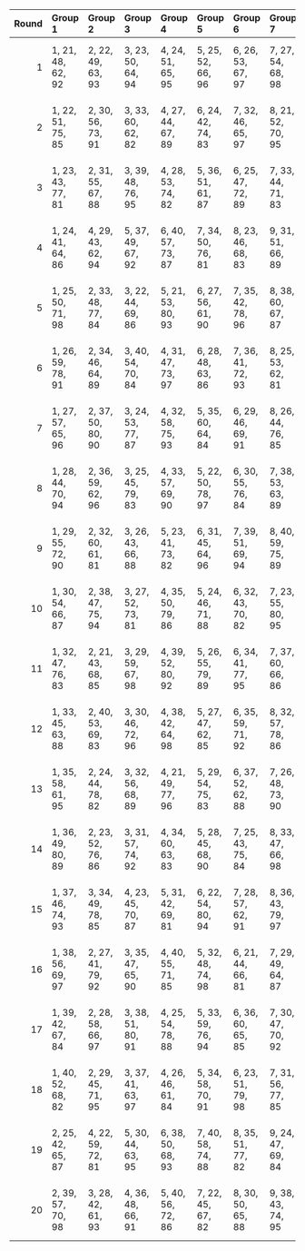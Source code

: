 |   Round | Group 1           | Group 2           | Group 3           | Group 4           | Group 5           | Group 6           | Group 7           | Group 8            | Group 9            | Group 10           | Group 11           | Group 12           | Group 13           | Group 14           | Group 15           | Group 16           | Group 17           | Group 18           | Group 19       | Group 20       |
|--------:|:------------------|:------------------|:------------------|:------------------|:------------------|:------------------|:------------------|:-------------------|:-------------------|:-------------------|:-------------------|:-------------------|:-------------------|:-------------------|:-------------------|:-------------------|:-------------------|:-------------------|:---------------|:---------------|
|       1 | 1, 21, 48, 62, 92 | 2, 22, 49, 63, 93 | 3, 23, 50, 64, 94 | 4, 24, 51, 65, 95 | 5, 25, 52, 66, 96 | 6, 26, 53, 67, 97 | 7, 27, 54, 68, 98 | 9, 29, 56, 70, 81  | 10, 30, 57, 71, 82 | 11, 31, 58, 72, 83 | 12, 32, 59, 73, 84 | 13, 33, 41, 74, 85 | 14, 34, 42, 75, 86 | 15, 35, 43, 76, 87 | 16, 36, 44, 77, 88 | 17, 37, 45, 78, 89 | 18, 38, 46, 79, 90 | 19, 39, 47, 61, 91 | 8, 28, 55, 69  | 20, 40, 60, 80 |
|       2 | 1, 22, 51, 75, 85 | 2, 30, 56, 73, 91 | 3, 33, 60, 62, 82 | 4, 27, 44, 67, 89 | 6, 24, 42, 74, 83 | 7, 32, 46, 65, 97 | 8, 21, 52, 70, 95 | 9, 40, 41, 76, 90  | 10, 37, 53, 79, 84 | 11, 26, 49, 71, 86 | 12, 34, 54, 69, 92 | 14, 31, 59, 68, 87 | 15, 39, 45, 66, 93 | 16, 28, 43, 72, 98 | 17, 36, 58, 64, 81 | 18, 25, 55, 63, 94 | 19, 35, 48, 80, 88 | 20, 29, 50, 61, 96 | 5, 38, 57, 77  | 13, 23, 47, 78 |
|       3 | 1, 23, 43, 77, 81 | 2, 31, 55, 67, 88 | 3, 39, 48, 76, 95 | 4, 28, 53, 74, 82 | 5, 36, 51, 61, 87 | 6, 25, 47, 72, 89 | 7, 33, 44, 71, 83 | 8, 24, 56, 80, 96  | 9, 30, 59, 64, 93  | 11, 22, 60, 70, 90 | 12, 35, 52, 75, 97 | 14, 32, 50, 63, 91 | 15, 21, 54, 73, 86 | 16, 29, 41, 78, 84 | 17, 40, 49, 65, 98 | 18, 26, 42, 68, 92 | 19, 34, 57, 79, 94 | 20, 37, 58, 69, 85 | 10, 38, 45, 62 | 13, 27, 46, 66 |
|       4 | 1, 24, 41, 64, 86 | 4, 29, 43, 62, 94 | 5, 37, 49, 67, 92 | 6, 40, 57, 73, 87 | 7, 34, 50, 76, 81 | 8, 23, 46, 68, 83 | 9, 31, 51, 66, 89 | 10, 39, 44, 75, 96 | 11, 28, 56, 65, 84 | 12, 36, 42, 63, 90 | 13, 25, 59, 69, 95 | 14, 33, 55, 61, 97 | 15, 22, 52, 79, 91 | 16, 32, 45, 80, 85 | 17, 38, 48, 72, 82 | 18, 27, 53, 70, 88 | 19, 30, 60, 78, 98 | 20, 26, 47, 77, 93 | 2, 35, 54, 74  | 3, 21, 58, 71  |
|       5 | 1, 25, 50, 71, 98 | 2, 33, 48, 77, 84 | 3, 22, 44, 69, 86 | 5, 21, 53, 80, 93 | 6, 27, 56, 61, 90 | 7, 35, 42, 78, 96 | 8, 38, 60, 67, 87 | 9, 32, 49, 72, 94  | 11, 29, 47, 79, 88 | 12, 37, 51, 70, 83 | 13, 26, 57, 75, 81 | 14, 40, 46, 62, 95 | 15, 23, 58, 65, 89 | 16, 31, 54, 76, 91 | 17, 39, 59, 74, 97 | 18, 28, 52, 64, 85 | 19, 36, 45, 73, 92 | 20, 34, 55, 66, 82 | 4, 30, 41, 68  | 10, 24, 43, 63 |
|       6 | 1, 26, 59, 78, 91 | 2, 34, 46, 64, 89 | 3, 40, 54, 70, 84 | 4, 31, 47, 73, 97 | 6, 28, 48, 63, 86 | 7, 36, 41, 72, 93 | 8, 25, 53, 62, 81 | 9, 33, 58, 79, 87  | 10, 22, 56, 66, 92 | 11, 30, 52, 77, 94 | 12, 38, 49, 76, 88 | 13, 29, 42, 80, 82 | 14, 35, 45, 69, 98 | 15, 24, 50, 67, 85 | 16, 27, 60, 75, 95 | 17, 21, 57, 61, 83 | 19, 37, 55, 68, 96 | 20, 23, 44, 74, 90 | 5, 39, 43, 65  | 18, 32, 51, 71 |
|       7 | 1, 27, 57, 65, 96 | 2, 37, 50, 80, 90 | 3, 24, 53, 77, 87 | 4, 32, 58, 75, 93 | 5, 35, 60, 64, 84 | 6, 29, 46, 69, 91 | 8, 26, 44, 76, 85 | 10, 23, 54, 72, 97 | 11, 40, 43, 78, 92 | 12, 39, 55, 62, 86 | 13, 28, 51, 73, 88 | 14, 36, 56, 71, 94 | 15, 25, 49, 61, 82 | 16, 33, 42, 70, 89 | 17, 22, 47, 68, 95 | 18, 30, 45, 74, 81 | 19, 38, 41, 66, 83 | 20, 31, 52, 63, 98 | 7, 21, 59, 79  | 9, 34, 48, 67  |
|       8 | 1, 28, 44, 70, 94 | 2, 36, 59, 62, 96 | 3, 25, 45, 79, 83 | 4, 33, 57, 69, 90 | 5, 22, 50, 78, 97 | 6, 30, 55, 76, 84 | 7, 38, 53, 63, 89 | 8, 27, 49, 74, 91  | 9, 35, 46, 73, 85  | 10, 26, 58, 80, 98 | 11, 32, 42, 66, 95 | 12, 21, 47, 64, 82 | 13, 24, 60, 72, 92 | 16, 34, 52, 65, 93 | 17, 23, 56, 75, 88 | 18, 31, 43, 61, 86 | 19, 40, 51, 67, 81 | 20, 39, 41, 71, 87 | 14, 37, 54, 77 | 15, 29, 48, 68 |
|       9 | 1, 29, 55, 72, 90 | 2, 32, 60, 61, 81 | 3, 26, 43, 66, 88 | 5, 23, 41, 73, 82 | 6, 31, 45, 64, 96 | 7, 39, 51, 69, 94 | 8, 40, 59, 75, 89 | 9, 36, 52, 78, 83  | 10, 25, 48, 70, 85 | 11, 33, 53, 68, 91 | 12, 22, 46, 77, 98 | 13, 30, 58, 67, 86 | 14, 38, 44, 65, 92 | 15, 27, 42, 71, 97 | 17, 24, 54, 62, 93 | 18, 34, 47, 80, 87 | 19, 21, 50, 74, 84 | 20, 28, 49, 79, 95 | 4, 37, 56, 76  | 16, 35, 57, 63 |
|      10 | 1, 30, 54, 66, 87 | 2, 38, 47, 75, 94 | 3, 27, 52, 73, 81 | 4, 35, 50, 79, 86 | 5, 24, 46, 71, 88 | 6, 32, 43, 70, 82 | 7, 23, 55, 80, 95 | 8, 29, 58, 63, 92  | 9, 37, 44, 61, 98  | 10, 21, 60, 69, 89 | 11, 34, 51, 74, 96 | 13, 31, 49, 62, 90 | 14, 39, 53, 72, 85 | 15, 28, 59, 77, 83 | 16, 40, 48, 64, 97 | 17, 25, 41, 67, 91 | 18, 33, 56, 78, 93 | 20, 36, 57, 68, 84 | 12, 26, 45, 65 | 19, 22, 42, 76 |
|      11 | 1, 32, 47, 76, 83 | 2, 21, 43, 68, 85 | 3, 29, 59, 67, 98 | 4, 39, 52, 80, 92 | 5, 26, 55, 79, 89 | 6, 34, 41, 77, 95 | 7, 37, 60, 66, 86 | 8, 31, 48, 71, 93  | 10, 28, 46, 78, 87 | 11, 36, 50, 69, 82 | 13, 40, 45, 61, 94 | 14, 22, 57, 64, 88 | 15, 30, 53, 75, 90 | 16, 38, 58, 73, 96 | 17, 27, 51, 63, 84 | 18, 35, 44, 72, 91 | 19, 24, 49, 70, 97 | 20, 33, 54, 65, 81 | 9, 23, 42, 62  | 12, 25, 56, 74 |
|      12 | 1, 33, 45, 63, 88 | 2, 40, 53, 69, 83 | 3, 30, 46, 72, 96 | 4, 38, 42, 64, 98 | 5, 27, 47, 62, 85 | 6, 35, 59, 71, 92 | 8, 32, 57, 78, 86 | 9, 21, 55, 65, 91  | 10, 29, 51, 76, 93 | 11, 37, 48, 75, 87 | 12, 28, 41, 80, 81 | 13, 34, 44, 68, 97 | 14, 23, 49, 66, 84 | 15, 26, 60, 74, 94 | 16, 39, 56, 79, 82 | 18, 36, 54, 67, 95 | 19, 25, 58, 77, 90 | 20, 22, 43, 73, 89 | 7, 24, 52, 61  | 17, 31, 50, 70 |
|      13 | 1, 35, 58, 61, 95 | 2, 24, 44, 78, 82 | 3, 32, 56, 68, 89 | 4, 21, 49, 77, 96 | 5, 29, 54, 75, 83 | 6, 37, 52, 62, 88 | 7, 26, 48, 73, 90 | 8, 34, 45, 72, 84  | 9, 25, 57, 80, 97  | 10, 31, 41, 65, 94 | 11, 39, 46, 63, 81 | 12, 23, 60, 71, 91 | 13, 36, 53, 76, 98 | 15, 33, 51, 64, 92 | 16, 22, 55, 74, 87 | 17, 30, 42, 79, 85 | 19, 27, 43, 69, 93 | 20, 38, 59, 70, 86 | 14, 28, 47, 67 | 18, 40, 50, 66 |
|      14 | 1, 36, 49, 80, 89 | 2, 23, 52, 76, 86 | 3, 31, 57, 74, 92 | 4, 34, 60, 63, 83 | 5, 28, 45, 68, 90 | 7, 25, 43, 75, 84 | 8, 33, 47, 66, 98 | 9, 22, 53, 71, 96  | 10, 40, 42, 77, 91 | 11, 38, 54, 61, 85 | 12, 27, 50, 72, 87 | 13, 35, 55, 70, 93 | 14, 24, 48, 79, 81 | 15, 32, 41, 69, 88 | 16, 21, 46, 67, 94 | 18, 37, 59, 65, 82 | 19, 26, 56, 64, 95 | 20, 30, 51, 62, 97 | 6, 39, 58, 78  | 17, 29, 44, 73 |
|      15 | 1, 37, 46, 74, 93 | 3, 34, 49, 78, 85 | 4, 23, 45, 70, 87 | 5, 31, 42, 69, 81 | 6, 22, 54, 80, 94 | 7, 28, 57, 62, 91 | 8, 36, 43, 79, 97 | 9, 39, 60, 68, 88  | 10, 33, 50, 73, 95 | 12, 30, 48, 61, 89 | 13, 38, 52, 71, 84 | 14, 27, 58, 76, 82 | 15, 40, 47, 63, 96 | 16, 24, 59, 66, 90 | 17, 32, 55, 77, 92 | 18, 21, 41, 75, 98 | 19, 29, 53, 65, 86 | 20, 35, 56, 67, 83 | 2, 26, 51, 72  | 11, 25, 44, 64 |
|      16 | 1, 38, 56, 69, 97 | 2, 27, 41, 79, 92 | 3, 35, 47, 65, 90 | 4, 40, 55, 71, 85 | 5, 32, 48, 74, 98 | 6, 21, 44, 66, 81 | 7, 29, 49, 64, 87 | 8, 37, 42, 73, 94  | 9, 26, 54, 63, 82  | 10, 34, 59, 61, 88 | 11, 23, 57, 67, 93 | 12, 31, 53, 78, 95 | 13, 39, 50, 77, 89 | 14, 30, 43, 80, 83 | 16, 25, 51, 68, 86 | 17, 28, 60, 76, 96 | 18, 22, 58, 62, 84 | 20, 24, 45, 75, 91 | 15, 36, 46, 70 | 19, 33, 52, 72 |
|      17 | 1, 39, 42, 67, 84 | 2, 28, 58, 66, 97 | 3, 38, 51, 80, 91 | 4, 25, 54, 78, 88 | 5, 33, 59, 76, 94 | 6, 36, 60, 65, 85 | 7, 30, 47, 70, 92 | 9, 27, 45, 77, 86  | 10, 35, 49, 68, 81 | 11, 24, 55, 73, 98 | 12, 40, 44, 79, 93 | 13, 21, 56, 63, 87 | 14, 29, 52, 74, 89 | 15, 37, 57, 72, 95 | 16, 26, 50, 62, 83 | 17, 34, 43, 71, 90 | 18, 23, 48, 69, 96 | 19, 31, 46, 75, 82 | 8, 22, 41, 61  | 20, 32, 53, 64 |
|      18 | 1, 40, 52, 68, 82 | 2, 29, 45, 71, 95 | 3, 37, 41, 63, 97 | 4, 26, 46, 61, 84 | 5, 34, 58, 70, 91 | 6, 23, 51, 79, 98 | 7, 31, 56, 77, 85 | 8, 39, 54, 64, 90  | 9, 28, 50, 75, 92  | 10, 36, 47, 74, 86 | 12, 33, 43, 67, 96 | 13, 22, 48, 65, 83 | 14, 25, 60, 73, 93 | 15, 38, 55, 78, 81 | 17, 35, 53, 66, 94 | 18, 24, 57, 76, 89 | 19, 32, 44, 62, 87 | 20, 21, 42, 72, 88 | 11, 27, 59, 80 | 16, 30, 49, 69 |
|      19 | 2, 25, 42, 65, 87 | 4, 22, 59, 72, 81 | 5, 30, 44, 63, 95 | 6, 38, 50, 68, 93 | 7, 40, 58, 74, 88 | 8, 35, 51, 77, 82 | 9, 24, 47, 69, 84 | 10, 32, 52, 67, 90 | 11, 21, 45, 76, 97 | 12, 29, 57, 66, 85 | 13, 37, 43, 64, 91 | 14, 26, 41, 70, 96 | 15, 34, 56, 62, 98 | 16, 23, 53, 61, 92 | 17, 33, 46, 80, 86 | 18, 39, 49, 73, 83 | 19, 28, 54, 71, 89 | 20, 27, 48, 78, 94 | 1, 31, 60, 79  | 3, 36, 55, 75  |
|      20 | 2, 39, 57, 70, 98 | 3, 28, 42, 61, 93 | 4, 36, 48, 66, 91 | 5, 40, 56, 72, 86 | 7, 22, 45, 67, 82 | 8, 30, 50, 65, 88 | 9, 38, 43, 74, 95 | 10, 27, 55, 64, 83 | 11, 35, 41, 62, 89 | 12, 24, 58, 68, 94 | 13, 32, 54, 79, 96 | 14, 21, 51, 78, 90 | 15, 31, 44, 80, 84 | 16, 37, 47, 71, 81 | 17, 26, 52, 69, 87 | 18, 29, 60, 77, 97 | 19, 23, 59, 63, 85 | 20, 25, 46, 76, 92 | 1, 34, 53, 73  | 6, 33, 49, 75  |